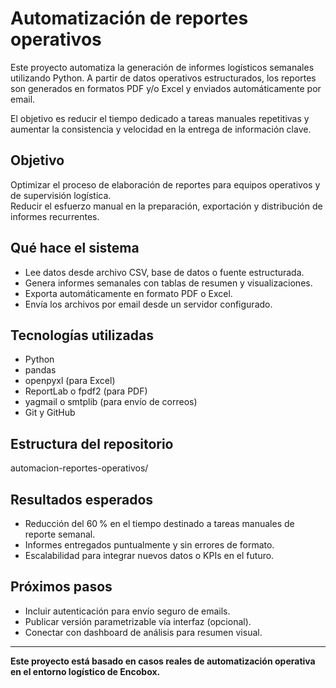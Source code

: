 # Automatización de reportes operativos

Este proyecto automatiza la generación de informes logísticos semanales utilizando Python. A partir de datos operativos estructurados, los reportes son generados en formatos PDF y/o Excel y enviados automáticamente por email.

El objetivo es reducir el tiempo dedicado a tareas manuales repetitivas y aumentar la consistencia y velocidad en la entrega de información clave.

## Objetivo

Optimizar el proceso de elaboración de reportes para equipos operativos y de supervisión logística.  
Reducir el esfuerzo manual en la preparación, exportación y distribución de informes recurrentes.

## Qué hace el sistema

- Lee datos desde archivo CSV, base de datos o fuente estructurada.
- Genera informes semanales con tablas de resumen y visualizaciones.
- Exporta automáticamente en formato PDF o Excel.
- Envía los archivos por email desde un servidor configurado.

## Tecnologías utilizadas

- Python
- pandas
- openpyxl (para Excel)
- ReportLab o fpdf2 (para PDF)
- yagmail o smtplib (para envío de correos)
- Git y GitHub

## Estructura del repositorio

automacion-reportes-operativos/


## Resultados esperados

- Reducción del 60 % en el tiempo destinado a tareas manuales de reporte semanal.
- Informes entregados puntualmente y sin errores de formato.
- Escalabilidad para integrar nuevos datos o KPIs en el futuro.

## Próximos pasos

- Incluir autenticación para envío seguro de emails.
- Publicar versión parametrizable vía interfaz (opcional).
- Conectar con dashboard de análisis para resumen visual.

---

**Este proyecto está basado en casos reales de automatización operativa en el entorno logístico de Encobox.**
